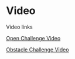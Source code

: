 Video
====

Video links

[Open Challenge Video](https://youtu.be/-PhhBH6H1vY) 

[Obstacle Challenge Video](https://youtu.be/-8iTvhqq1Cs) 
